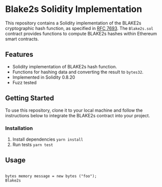 # Blake2s Solidity Implementation

This repository contains a Solidity implementation of the BLAKE2s cryptographic hash function, as specified in [RFC 7693](https://www.rfc-editor.org/rfc/rfc7693.txt). The `Blake2s.sol` contract provides functions to compute BLAKE2s hashes within Ethereum smart contracts.

## Features

- Solidity implementation of BLAKE2s hash function.
- Functions for hashing data and converting the result to `bytes32`.
- Implemented in Solidity 0.8.20
- Fuzz tested

## Getting Started

To use this repository, clone it to your local machine and follow the instructions below to integrate the BLAKE2s contract into your project.

### Installation

1. Install dependencies `yarn install`
2. Run tests `yarn test`

## Usage

```solidity

bytes memory message = new bytes ("foo");
Blake2s

```
